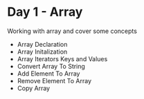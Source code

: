 # Day 1 - Array
Working with array and cover some concepts 
*   Array Declaration
*   Array Initalization
*   Array Iterators Keys and Values
*   Convert Array To String
*   Add Element To Array
*   Remove Element To Array
*   Copy Array